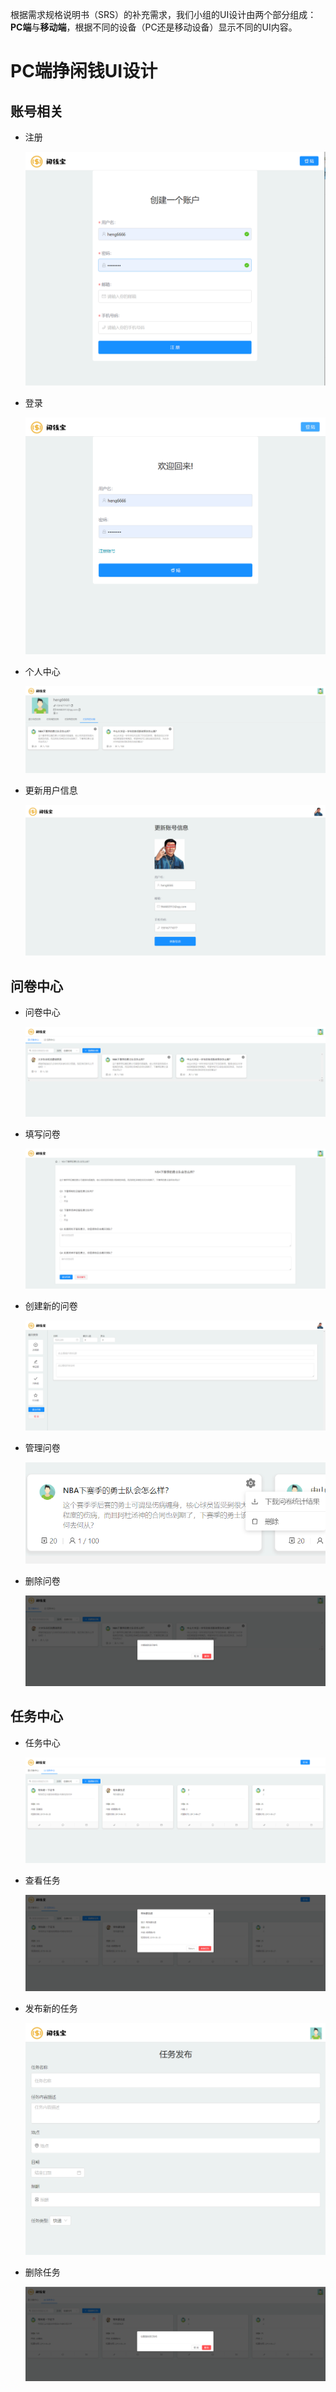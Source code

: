 
根据需求规格说明书（SRS）的补充需求，我们小组的UI设计由两个部分组成：**PC端**与**移动端**，根据不同的设备（PC还是移动设备）显示不同的UI内容。

# PC端挣闲钱UI设计

## 账号相关
- 注册

    ![](../../pics/UI/UI_PC_register.png)
- 登录

    ![](../../pics/UI/UI_PC_login.png)
- 个人中心

    ![](../../pics/UI/UI_PC_personalDetail.png)
- 更新用户信息

    ![](../../pics/UI/UI_PC_updateUserInfo.png)


## 问卷中心
- 问卷中心

    ![](../../pics/UI/UI_PC_questionnaire1.png)
- 填写问卷

    ![](../../pics/UI/UI_PC_questionnaire2.png)
- 创建新的问卷

    ![](../../pics/UI/UI_PC_questionnaire3.png)
- 管理问卷

    ![](../../pics/UI/UI_PC_questionnaire4.png)
- 删除问卷

    ![](../../pics/UI/UI_PC_questionnaire5.png)

## 任务中心
- 任务中心

    ![](../../pics/UI/UI_PC_task1.png)
- 查看任务

    ![](../../pics/UI/UI_PC_task2.png)
- 发布新的任务

    ![](../../pics/UI/UI_PC_task3.png)
- 删除任务

    ![](../../pics/UI/UI_PC_task4.png)

